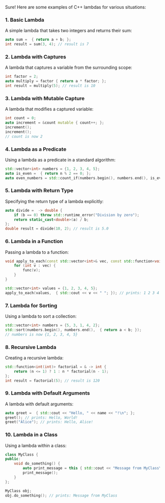 Sure! Here are some examples of C++ lambdas for various situations:

### 1. Basic Lambda
A simple lambda that takes two integers and returns their sum:
```cpp
auto sum =  { return a + b; };
int result = sum(3, 4); // result is 7
```

### 2. Lambda with Captures
A lambda that captures a variable from the surrounding scope:
```cpp
int factor = 2;
auto multiply = factor { return a * factor; };
int result = multiply(5); // result is 10
```

### 3. Lambda with Mutable Capture
A lambda that modifies a captured variable:
```cpp
int count = 0;
auto increment = &count mutable { count++; };
increment();
increment();
// count is now 2
```

### 4. Lambda as a Predicate
Using a lambda as a predicate in a standard algorithm:
```cpp
std::vector<int> numbers = {1, 2, 3, 4, 5};
auto is_even =  { return n % 2 == 0; };
auto even_numbers = std::count_if(numbers.begin(), numbers.end(), is_even); // even_numbers is 2
```

### 5. Lambda with Return Type
Specifying the return type of a lambda explicitly:
```cpp
auto divide =  -> double {
    if (b == 0) throw std::runtime_error("Division by zero");
    return static_cast<double>(a) / b;
};
double result = divide(10, 2); // result is 5.0
```

### 6. Lambda in a Function
Passing a lambda to a function:
```cpp
void apply_to_each(const std::vector<int>& vec, const std::function<void(int)>& func) {
    for (int v : vec) {
        func(v);
    }
}

std::vector<int> values = {1, 2, 3, 4, 5};
apply_to_each(values,  { std::cout << v << " "; }); // prints: 1 2 3 4 5
```

### 7. Lambda for Sorting
Using a lambda to sort a collection:
```cpp
std::vector<int> numbers = {5, 3, 1, 4, 2};
std::sort(numbers.begin(), numbers.end(),  { return a < b; });
// numbers is now {1, 2, 3, 4, 5}
```

### 8. Recursive Lambda
Creating a recursive lambda:
```cpp
std::function<int(int)> factorial = & -> int {
    return (n <= 1) ? 1 : n * factorial(n - 1);
};
int result = factorial(5); // result is 120
```

### 9. Lambda with Default Arguments
A lambda with default arguments:
```cpp
auto greet =  { std::cout << "Hello, " << name << "!\n"; };
greet(); // prints: Hello, World!
greet("Alice"); // prints: Hello, Alice!
```

### 10. Lambda in a Class
Using a lambda within a class:
```cpp
class MyClass {
public:
    void do_something() {
        auto print_message = this { std::cout << "Message from MyClass\n"; };
        print_message();
    }
};

MyClass obj;
obj.do_something(); // prints: Message from MyClass
```

